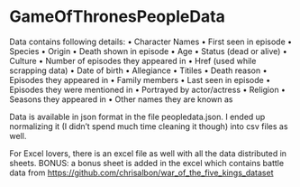 # GameOfThronesPeopleData

Data contains following details:
•	Character Names
•	First seen in episode
•	Species
•	Origin
•	Death shown in episode
•	Age
•	Status (dead or alive)
•	Culture
•	Number of episodes they appeared in 
•	Href (used while scrapping data)
•	Date of birth
•	Allegiance
•	Titiles
•	Death reason
•	Episodes they appeared in
•	Family members
•	Last seen in episode
•	Episodes they were mentioned in 
•	Portrayed by actor/actress
•	Religion
•	Seasons they appeared in 
•	Other names they are known as

Data is available in json format in the file peopledata.json. 
I ended up normalizing it (I didn’t spend much time cleaning it though) into csv files as well.

For Excel lovers, there is an excel file as well with all the data distributed in sheets. 
BONUS: a bonus sheet is added in the excel which contains battle data from https://github.com/chrisalbon/war_of_the_five_kings_dataset
